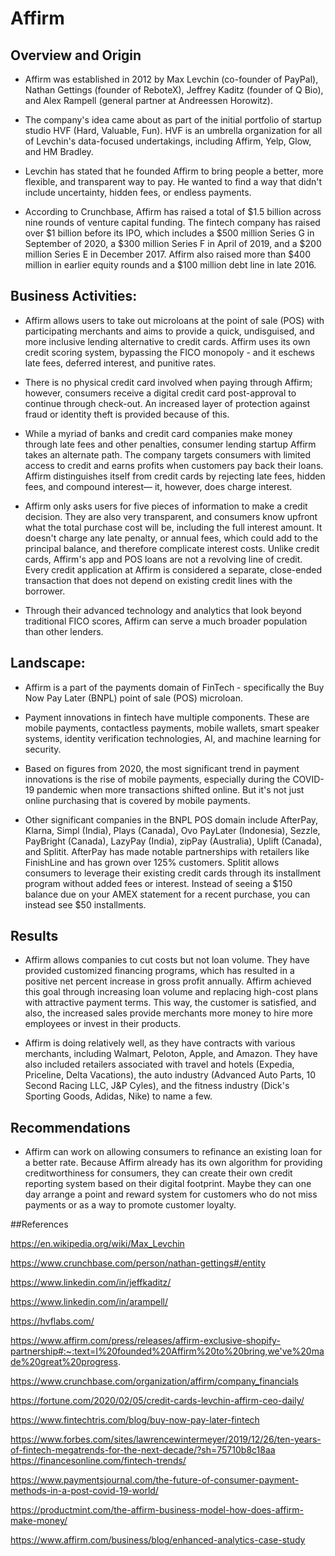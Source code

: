 # Affirm

## Overview and Origin

* Affirm was established in 2012 by Max Levchin (co-founder of PayPal), Nathan Gettings (founder of ReboteX), Jeffrey Kaditz (founder of Q Bio), and Alex Rampell (general partner at Andreessen Horowitz).

* The company's idea came about as part of the initial portfolio of startup studio HVF (Hard, Valuable, Fun). HVF is an umbrella organization for all of Levchin's data-focused undertakings, including Affirm, Yelp, Glow, and HM Bradley.

* Levchin has stated that he founded Affirm to bring people a better, more flexible, and transparent way to pay. He wanted to find a way that didn't include uncertainty, hidden fees, or endless payments.

* According to Crunchbase, Affirm has raised a total of $1.5 billion across nine rounds of venture capital funding. The fintech company has raised over $1 billion before its IPO, which includes a $500 million Series G in September of 2020, a $300 million Series F in April of 2019, and a $200 million Series E in December 2017. Affirm also raised more than $400 million in earlier equity rounds and a $100 million debt line in late 2016.


## Business Activities:

* Affirm allows users to take out microloans at the point of sale (POS) with participating merchants and aims to provide a quick, undisguised, and more inclusive lending alternative to credit cards. Affirm uses its own credit scoring system, bypassing the FICO monopoly - and it eschews late fees, deferred interest, and punitive rates.

* There is no physical credit card involved when paying through Affirm; however, consumers receive a digital credit card post-approval to continue through check-out. An increased layer of protection against fraud or identity theft is provided because of this.  

* While a myriad of banks and credit card companies make money through late fees and other penalties, consumer lending startup Affirm takes an alternate path. The company targets consumers with limited access to credit and earns profits when customers pay back their loans.
Affirm distinguishes itself from credit cards by rejecting late fees, hidden fees, and compound interest— it, however, does charge interest.

* Affirm only asks users for five pieces of information to make a credit decision. They are also very transparent, and consumers know upfront what the total purchase cost will be, including the full interest amount.
It doesn't charge any late penalty, or annual fees, which could add to the principal balance, and therefore complicate interest costs.  Unlike credit cards, Affirm's app and POS loans are not a revolving line of credit. Every credit application at Affirm is considered a separate, close-ended transaction that does not depend on existing credit lines with the borrower.

* Through their advanced technology and analytics that look beyond traditional FICO scores, Affirm can serve a much broader population than other lenders.


## Landscape:

* Affirm is a part of the payments domain of FinTech - specifically the Buy Now Pay Later (BNPL) point of sale (POS) microloan.

* Payment innovations in fintech have multiple components. These are mobile payments, contactless payments, mobile wallets, smart speaker systems, identity verification technologies, AI, and machine learning for security.

* Based on figures from 2020, the most significant trend in payment innovations is the rise of mobile payments, especially during the COVID-19 pandemic when more transactions shifted online. But it's not just online purchasing that is covered by mobile payments.

* Other significant companies in the BNPL POS domain include AfterPay, Klarna, Simpl (India), Plays (Canada), Ovo PayLater (Indonesia), Sezzle, PayBright (Canada), LazyPay (India), zipPay (Australia), Uplift (Canada), and Splitit.  AfterPay has made notable partnerships with retailers like FinishLine and has grown over 125% customers. Splitit allows consumers to leverage their existing credit cards through its installment program without added fees or interest. Instead of seeing a $150 balance due on your AMEX statement for a recent purchase, you can instead see $50 installments.

## Results

* Affirm allows companies to cut costs but not loan volume. They have provided customized financing programs, which has resulted in a positive net percent increase in gross profit annually. Affirm achieved this goal through increasing loan volume and replacing high-cost plans with attractive payment terms. This way, the customer is satisfied, and also, the increased sales provide merchants more money to hire more employees or invest in their products.

* Affirm is doing relatively well, as they have contracts with various merchants, including Walmart, Peloton, Apple, and Amazon. They have also included retailers associated with travel and hotels (Expedia, Priceline, Delta Vacations), the auto industry (Advanced Auto Parts, 10 Second Racing LLC, J&P Cyles), and the fitness industry (Dick's Sporting Goods, Adidas, Nike) to name a few.

## Recommendations

* Affirm can work on allowing consumers to refinance an existing loan for a better rate. Because Affirm already has its own algorithm for providing creditworthiness for consumers, they can create their own credit reporting system based on their digital footprint. Maybe they can one day arrange a point and reward system for customers who do not miss payments or as a way to promote customer loyalty.

##References

https://en.wikipedia.org/wiki/Max_Levchin

https://www.crunchbase.com/person/nathan-gettings#/entity

https://www.linkedin.com/in/jeffkaditz/

https://www.linkedin.com/in/arampell/

https://hvflabs.com/

https://www.affirm.com/press/releases/affirm-exclusive-shopify-partnership#:~:text=I%20founded%20Affirm%20to%20bring,we've%20made%20great%20progress.

https://www.crunchbase.com/organization/affirm/company_financials

https://fortune.com/2020/02/05/credit-cards-levchin-affirm-ceo-daily/

https://www.fintechtris.com/blog/buy-now-pay-later-fintech

https://www.forbes.com/sites/lawrencewintermeyer/2019/12/26/ten-years-of-fintech-megatrends-for-the-next-decade/?sh=75710b8c18aa
https://financesonline.com/fintech-trends/

https://www.paymentsjournal.com/the-future-of-consumer-payment-methods-in-a-post-covid-19-world/

https://productmint.com/the-affirm-business-model-how-does-affirm-make-money/

https://www.affirm.com/business/blog/enhanced-analytics-case-study

